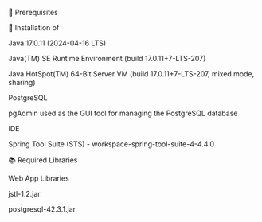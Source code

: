 📌 Prerequisites

🔧 Installation of

Java 17.0.11 (2024-04-16 LTS)

Java(TM) SE Runtime Environment (build 17.0.11+7-LTS-207)

Java HotSpot(TM) 64-Bit Server VM (build 17.0.11+7-LTS-207, mixed mode, sharing)

PostgreSQL

pgAdmin used as the GUI tool for managing the PostgreSQL database

IDE

Spring Tool Suite (STS) - workspace-spring-tool-suite-4-4.4.0

📚 Required Libraries

Web App Libraries

jstl-1.2.jar

postgresql-42.3.1.jar
